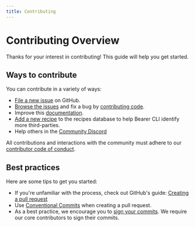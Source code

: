 ```yaml
---
title: Contributing
---
```


# Contributing Overview

Thanks for your interest in contributing! This guide will help you get started.

## Ways to contribute

You can contribute in a variety of ways:
- [File a new issue]({{meta.sourcePath}}/issues/new/choose) on GitHub.
- [Browse the issues]({{meta.links.issues}}) and fix a bug by [contributing code](/contributing/code/).
- Improve this [documentation](/contributing/docs/).
- [Add a new recipe](/contributing/recipes/) to the recipes database to help Bearer CLI identify more third-parties.
- Help others in the [Community Discord]({{meta.links.discord}})

All contributions and interactions with the community must adhere to our [contributor code of conduct]({{meta.sourcePath}}/blob/main/CODE_OF_CONDUCT.md).

## Best practices

Here are some tips to get you started:

- If you're unfamiliar with the process, check out GitHub's guide: [Creating a pull request](https://docs.github.com/en/pull-requests/collaborating-with-pull-requests/proposing-changes-to-your-work-with-pull-requests/creating-a-pull-request)
- Use [Conventional Commits](https://www.conventionalcommits.org/en/v1.0.0/) when creating a pull request.
- As a best practice, we encourage you to [sign your commits](https://docs.github.com/en/authentication/managing-commit-signature-verification/signing-commits). We require our core contributors to sign their commits.
